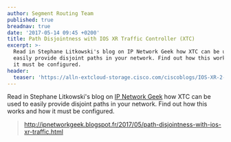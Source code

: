 ```yaml
---
author: Segment Routing Team
published: true
breadnav: true
date: '2017-05-14 09:45 +0200'
title: Path Disjointness with IOS XR Traffic Controller (XTC)
excerpt: >-
  Read in Stephane Litkowski's blog on IP Network Geek how XTC can be used to
  easily provide disjoint paths in your network. Find out how this works and how
  it must be configured.
header:
  teaser: 'https://alln-extcloud-storage.cisco.com/ciscoblogs/IOS-XR-2-460x230.png'
---
```

Read in Stephane Litkowski's blog on [IP Network Geek](http://ipnetworkgeek.blogspot.fr/) how XTC can be used to easily provide disjoint paths in your network. Find out how this works and how it must be configured.
><http://ipnetworkgeek.blogspot.fr/2017/05/path-disjointness-with-ios-xr-traffic.html>
